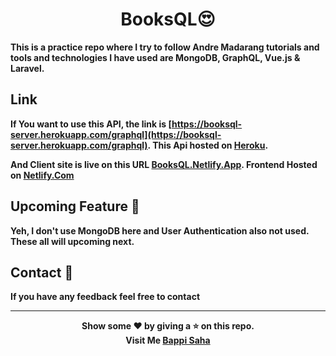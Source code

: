 <div align="center">
    <h1><a>BooksQL</a>😍</h1>
</div>

**This is a practice repo where I try to follow Andre Madarang tutorials and tools and technologies I have used are MongoDB, GraphQL, Vue.js &amp; Laravel.**

## Link

**If You want to use this API, the link is [https://booksql-server.herokuapp.com/graphql](https://booksql-server.herokuapp.com/graphql). This Api hosted on [Heroku](https://www.heroku.com/).**

**And Client site is live on this URL [BooksQL.Netlify.App](https://booksql.netlify.app/). Frontend Hosted on [Netlify.Com](https://www.netlify.com/)**

## Upcoming Feature :thinking:

**Yeh, I don't use MongoDB here and User Authentication also not used. These all will upcoming next.**

## Contact :email:

**If you have any feedback feel free to contact**

---

<div align="center">
    <b>Show some ❤️ by giving a ⭐️ on this repo.</b><br>
    <b>Visit Me <a href="https://bappi2097.github.io/">Bappi Saha</a></b>
</div>
